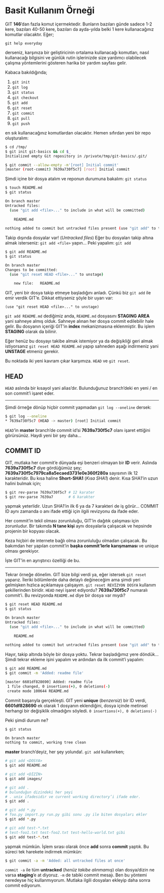 # Basit Kullanım Örneği

GIT **146**’dan fazla komut içermektedir. Bunların bazıları günde sadece 1-2
kere, bazıları 40-50 kere, bazıları da ayda-yılda belki 1 kere kullanacağınız
komutlar olacaktır. Eğer;

    git help everyday

derseniz, karşınıza bir geliştiricinin ortalama kullanacağı komutları, nasıl
kullanacağı bilgisini ve günlük rutin işlerinizde size yardımcı olabilecek
çalışma yöntemlerini gösteren harika bir yardım sayfası gelir.

Kabaca bakıldığında;

1. `git init`
1. `git log`
1. `git status`
1. `git checkout`
1. `git add`
1. `git reset`
1. `git commit`
1. `git pull`
1. `git push`

en sık kullanacağınız komutlardan olacaktır. Hemen sıfırdan yeni bir repo
oluşturalım:

```bash
$ cd /tmp/
$ git init git-basics && cd $_
Initialized empty Git repository in /private/tmp/git-basics/.git/

$ git commit --allow-empty -m'[root] Initial commit'
[master (root-commit) 7639a730f5c7] [root] Initial commit
```

Şimdi içine bir dosya atalım ve reponun durumuna bakalım: `git status`

```bash
$ touch README.md
$ git status

On branch master
Untracked files:
  (use "git add <file>..." to include in what will be committed)
  
	README.md
    
nothing added to commit but untracked files present (use "git add" to track)
```


Takip dışında dosyalar var! (*Untracked files*) Eğer bu dosyaları takip altına
almak isterseniz: `git add <file>` yapın... Peki yapalım: `git add`

```bash
$ git add README.md
$ git status

On branch master
Changes to be committed:
  (use "git reset HEAD <file>..." to unstage)
  
	new file:   README.md
```


GIT, yeni bir dosya takip etmeye başladığını anladı. Çünkü biz `git add` ile
emir verdik GIT’e. Dikkat ettiyseniz şöyle bir uyarı var:

    (use "git reset HEAD <file>..." to unstage)

`git add README.md` dediğimiz anda, `README.md` dosyasını **STAGING AREA**
yani sahneye almış olduk. Sahneye alınan her dosya commit edilebilir hale
gelir. Bu dosyanın içeriği GIT’in **index** mekanizmasına eklenmiştir. Bu
işlem **STAGING** olarak da bilinir.

Eğer henüz bu dosyayı takibe almak istemiyor ya da değişikliği geri almak
istiyorsanız `git reset HEAD README.md` yapıp sahneden aşağı indirmeniz yani
**UNSTAGE** etmeniz gerekir.

Bu noktada iki yeni kavram çıkar karşımıza. `HEAD` ve `git reset`.

## HEAD

`HEAD` aslında bir kısayol yani alias’dır. Bulunduğunuz branch’deki en yeni /
en son commit’i işaret eder.

---

Şimdi örneğe dönüp hiçbir commit yapmadan `git log --oneline` dersek:

```bash
$ git log --oneline
* 7639a730f5c7 (HEAD -> master) [root] Initial commit
```

`HEAD`’in **master** branch’de commit id’si **7639a730f5c7** olanı işaret
ettiğini görürsünüz. Haydi yeni bir şey daha...

## COMMIT ID

GIT, mutlaka her commit’e dünyada eşi benzeri olmayan bir **ID** verir.
Aslında **7639a730f5c7** diye gördüğümüz şey; **7639a730f5c7979ca8a5ecaed3731e0e360f280a**
sayısının ilk 12 karakteridir. Bu kısa haline **Short-SHA1** (*Kısa SHA1*) 
denir. Kısa SHA1’in uzun halini bulmak için;

```bash
$ git rev-parse 7639a730f5c7 # 12 karater
$ git rev-parse 7639a7       # 6 karakter
```

yapmak yeterlidir. Uzun SHA1’in ilk 6 ya da 7 karakteri de iş görür... COMMIT
ID aynı zamanda o anı ifade ettiği için ilgili revizyonu da ifade eder.

Her commit’in tekil olması zorunluluğu, GIT’in dağıtık çalışması için
zorunludur. Bir takımda **N tane kişi** aynı dosyalarla çalışacak ve hepsinde
projenin bir kopyası olacak. 

Keza hiçbiri de internete bağlı olma zorunluluğu olmadan çalışacak. Bu
bakımdan her yapılan commit’in **başka commit’lerle karışmaması** ve unique olması
gerekiyor. 

İşte GIT’in en ayrıştırıcı özelliği de bu.

---

Tekrar örneğe dönelim. GIT bize bilgi verdi ya, eğer istersek `git reset`
yaparız. İleriki bölümlerde daha detaylı değineceğim ama şimdi yeri gelmişken
hızlıca açıklamaya çalışayım. `git reset REVİZYON DOSYA` kullanım
şekillerinden biridir. `HEAD` neyi işaret ediyordu? **7639a730f5c7** numaralı
commit’i. Bu revizyonda `README.md` diye bir dosya var mıydı?

```bash
$ git reset HEAD README.md
$ git status

On branch master
Untracked files:
  (use "git add <file>..." to include in what will be committed)
  
	README.md
    
nothing added to commit but untracked files present (use "git add" to track)
```

Hayır, takip altında böyle bir dosya yoktu. Tekrar başladığımız yere döndük...
Şimdi tekrar ekleme işini yapalım ve ardından da ilk commit’i yapalım:

```bash
$ git add README.md
$ git commit -m 'Added: readme file'

[master 6601df828690] Added: readme file
 1 file changed, 0 insertions(+), 0 deletions(-)
 create mode 100644 README.md
```

Commit başarıyla gerçekleşti. GIT yeni **unique** (*benzersiz*) bir ID verdi,
**6601df828690** ek olarak 1 dosyanın eklendiğini, dosya içinde metinsel
herhangi bir değişiklik olmadığını söyledi. `0 insertions(+), 0 deletions(-)`

Peki şimdi durum ne?

```bash
$ git status

On branch master
nothing to commit, working tree clean
```

**master** branch’deyiz, her şey yolunda!. `git add` kullanırken;

```bash
# git add <DOSYA>
$ git add README.md

# git add <DİZİN>
$ git add images/

# git add .
# bulunduğun dizindeki her şeyi
# . unix ifadesidir ve current working directory’i ifade eder.
$ git add .

# git add *.py
# foo.py import.py run.py gibi sonu .py ile biten dosyaları ekler
$ git add *.py

# git add test-*.txt
# test-foo1.txt test-foo2.txt test-hello-world.txt gibi
$ git add test-*.txt
```

yapmak mümkün. İşlem sırası olarak önce **add** sonra **commit** yaptık. Bu
süreci tek harekete indirmek mümkün:

```bash
$ git commit -a -m 'Added: all untracked files at once'
```


`commit -a` ile tüm **untracked** (*henüz takibe alınmamış*) olan dosya/dizin
ne varsa **staging**’e at diyoruz. `-m` de tabiki commit mesajı. Ben bu
yöntemi neredeyse hiç kullanmıyorum. Mutlaka ilgili dosyaları ekleyip daha
sonra commit ediyorum.
